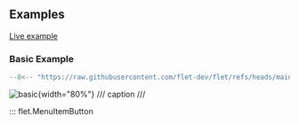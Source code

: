 ## Examples

[Live example](https://flet-controls-gallery.fly.dev/buttons/menuitembutton)

### Basic Example

```python
--8<-- "https://raw.githubusercontent.com/flet-dev/flet/refs/heads/main/sdk/python/examples/controls/menu-item-button/basic.py"
```

![basic](https://raw.githubusercontent.com/flet-dev/flet/main/sdk/python/examples/controls/menu-item-button/media/basic.png){width="80%"}
/// caption
///

::: flet.MenuItemButton
